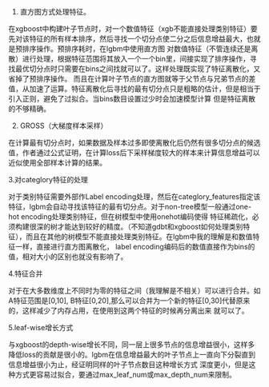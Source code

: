1. 直方图方式处理特征。

在xgboost中构建叶子节点时，对一个数值特征（xgb不能直接处理类别特征）要先对该特征的所有样本排序，然后寻找一个切分点使二分之后信息增益最大，也就是预排序操作。预排序耗时，在lgbm中使用直方图
对数值特征（不管连续还是离散）进行处理，根据特征范围将其放入一个一个bin里，间接实现了排序操作，寻找最优切分点时只需要在bins之间找就可以了。这样处理既实现了特征离散化，又省掉了预排序操作。
而且在计算叶子节点的直方图就等于父节点与兄弟节点的差值，从加速了运算。特征离散化后寻找的最有切分点只是粗略的估计，但是相当于引入正则，避免了过拟合。当bins数目设置过少时会加速模型计算
但是特征离散的不够精确。

2. GROSS（大梯度样本采样）

在计算最有切分点时，如果数据及样本过多即使离散化后仍然有很多切分点的候选值，作者通过公式证明，在计算loss后下采样梯度较大的样本来计算信息增益可以近似使用全部样本计算的结果。

3.对categlory特征的处理

对于类别特征需要外部作Label encoding处理，然后在categlory_features指定该特征，lgbm会自动寻找该特征的最有切分点。对于non-tree模型一般通过one-hot encoding处理类别特征，但在树模型中使用onehot编码使得
特征稀疏化，必须构建很深的树才能达到较好的精度。（不知道gdbt和xgboost如何处理类别特征），而且在其他的树模型不能直接处理类别特征。在lgbm中我的理解是和数值特征一样，直接进行直方图离散化，
label encoding编码后的数值直接作为bins的值，相对大小的区别也就没有影响了。

4.特征合并

对于在大多数维度上不同时为零的特征之间（我理解是不相关）可以进行合并。如A特征范围是[0,10], B特征[0,20],那么可以合并为一个新的特征[0,30]代替原来的，这样减少了内存占用，在使用到这两个特征的时候再分离出来
就可以了。

5.leaf-wise增长方式

与xgboost的depth-wise增长不同，同一层上很多节点的信息增益很小，这样多降低loss的贡献是很小的。lgbm在信息增益最大的叶子节点上一直向下分裂直到信息增益很小为止，经证明同样的叶子节点数目这种增长方式
深度更小，但是这种方式更容易过拟合，要通过max_leaf_num或max_depth_num来限制。
